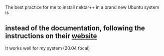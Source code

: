 The best practice for me to install nektar++ in a brand new Ubuntu system is 
## instead of the documentation, following the instructions on their [website](https://www.nektar.info/getting-started/installation/) 
It works well for my system (20.04 focal)
